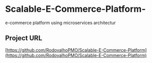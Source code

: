 # Scalable-E-Commerce-Platform-
e-commerce platform using microservices architectur

## Project URL

[https://github.com/RodovalhoPMO/Scalable-E-Commerce-Platform](https://github.com/RodovalhoPMO/Scalable-E-Commerce-Platform)
